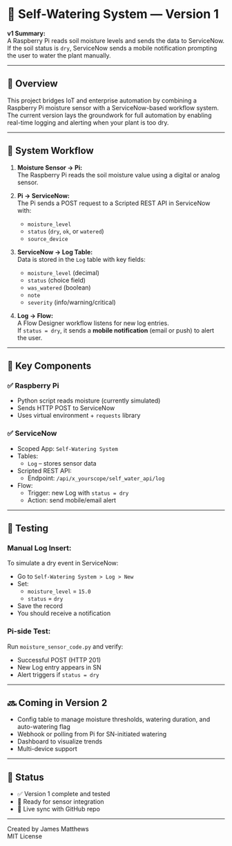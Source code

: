 # 🌿 Self-Watering System — Version 1

**v1 Summary:**  
A Raspberry Pi reads soil moisture levels and sends the data to ServiceNow. If the soil status is `dry`, ServiceNow sends a mobile notification prompting the user to water the plant manually.

---

## 🧠 Overview

This project bridges IoT and enterprise automation by combining a Raspberry Pi moisture sensor with a ServiceNow-based workflow system. The current version lays the groundwork for full automation by enabling real-time logging and alerting when your plant is too dry.

---

## 🔁 System Workflow

1. **Moisture Sensor → Pi:**  
   The Raspberry Pi reads the soil moisture value using a digital or analog sensor.

2. **Pi → ServiceNow:**  
   The Pi sends a POST request to a Scripted REST API in ServiceNow with:
   - `moisture_level`
   - `status` (`dry`, `ok`, or `watered`)
   - `source_device`

3. **ServiceNow → Log Table:**  
   Data is stored in the `Log` table with key fields:
   - `moisture_level` (decimal)
   - `status` (choice field)
   - `was_watered` (boolean)
   - `note`
   - `severity` (info/warning/critical)

4. **Log → Flow:**  
   A Flow Designer workflow listens for new log entries.  
   If `status = dry`, it sends a **mobile notification** (email or push) to alert the user.

---

## 🧱 Key Components

### ✅ Raspberry Pi
- Python script reads moisture (currently simulated)
- Sends HTTP POST to ServiceNow
- Uses virtual environment + `requests` library

### ✅ ServiceNow
- Scoped App: `Self-Watering System`
- Tables:
  - `Log` – stores sensor data
- Scripted REST API:
  - Endpoint: `/api/x_yourscope/self_water_api/log`
- Flow:
  - Trigger: new Log with `status = dry`
  - Action: send mobile/email alert

---

## 🧪 Testing

### Manual Log Insert:
To simulate a dry event in ServiceNow:

- Go to `Self-Watering System > Log > New`
- Set:
  - `moisture_level` = `15.0`
  - `status` = `dry`
- Save the record
- You should receive a notification

### Pi-side Test:
Run `moisture_sensor_code.py` and verify:
- Successful POST (HTTP 201)
- New Log entry appears in SN
- Alert triggers if `status = dry`

---

## 🔜 Coming in Version 2

- Config table to manage moisture thresholds, watering duration, and auto-watering flag
- Webhook or polling from Pi for SN-initiated watering
- Dashboard to visualize trends
- Multi-device support

---

## 📅 Status

- ✅ Version 1 complete and tested
- 🧪 Ready for sensor integration
- 🔁 Live sync with GitHub repo

---

Created by James Matthews  
MIT License
